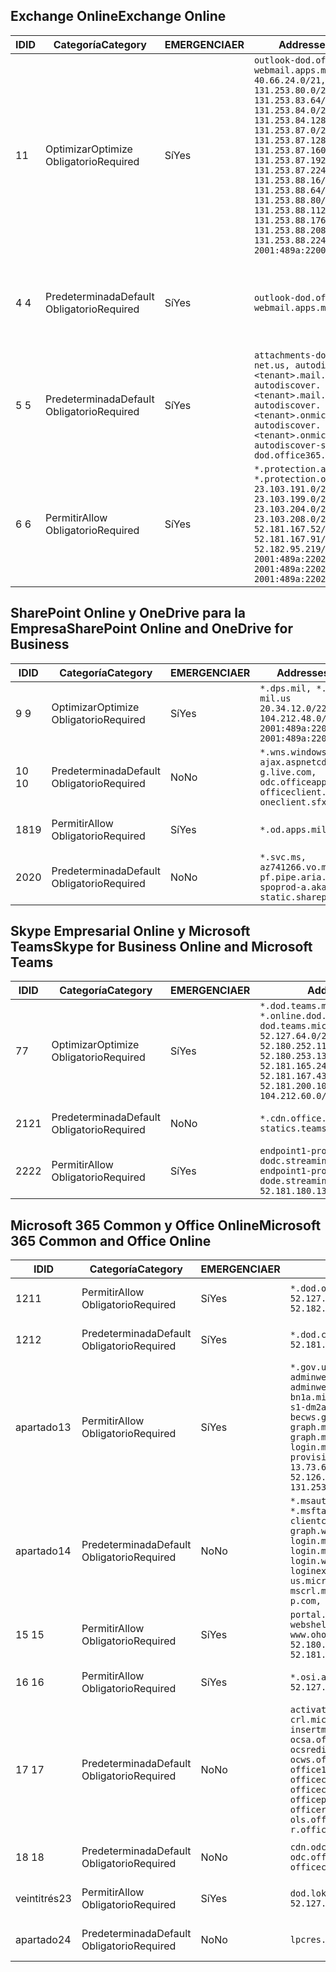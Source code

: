 <!--THIS FILE IS AUTOMATICALLY GENERATED. MANUAL CHANGES WILL BE OVERWRITTEN.-->
<!--Please contact the Office 365 Endpoints team with any questions.-->
<!--USGovDoD endpoints version 2019120400-->
<!--File generated 2019-12-04 17:00:03.8925-->

## <a name="exchange-online"></a><span data-ttu-id="7e898-101">Exchange Online</span><span class="sxs-lookup"><span data-stu-id="7e898-101">Exchange Online</span></span>

<span data-ttu-id="7e898-102">ID</span><span class="sxs-lookup"><span data-stu-id="7e898-102">ID</span></span> | <span data-ttu-id="7e898-103">Categoría</span><span class="sxs-lookup"><span data-stu-id="7e898-103">Category</span></span> | <span data-ttu-id="7e898-104">EMERGENCIA</span><span class="sxs-lookup"><span data-stu-id="7e898-104">ER</span></span> | <span data-ttu-id="7e898-105">Addresses</span><span class="sxs-lookup"><span data-stu-id="7e898-105">Addresses</span></span> | <span data-ttu-id="7e898-106">Puertos</span><span class="sxs-lookup"><span data-stu-id="7e898-106">Ports</span></span>
-- | -------------------- | --- | ---------------------------------------------------------------------------------------------------------------------------------------------------------------------------------------------------------------------------------------------------------------------------------------------------------------------------------------------------------------------------------------------- | -------------------------------
<span data-ttu-id="7e898-107">1</span><span class="sxs-lookup"><span data-stu-id="7e898-107">1</span></span> | <span data-ttu-id="7e898-108">Optimizar</span><span class="sxs-lookup"><span data-stu-id="7e898-108">Optimize</span></span><BR><span data-ttu-id="7e898-109">Obligatorio</span><span class="sxs-lookup"><span data-stu-id="7e898-109">Required</span></span> | <span data-ttu-id="7e898-110">Sí</span><span class="sxs-lookup"><span data-stu-id="7e898-110">Yes</span></span> | `outlook-dod.office365.us, webmail.apps.mil`<BR>`40.66.24.0/21, 131.253.80.0/24, 131.253.83.64/26, 131.253.84.0/26, 131.253.84.128/26, 131.253.87.0/25, 131.253.87.128/28, 131.253.87.160/27, 131.253.87.192/28, 131.253.87.224/28, 131.253.88.16/28, 131.253.88.64/28, 131.253.88.80/28, 131.253.88.112/28, 131.253.88.176/28, 131.253.88.208/28, 131.253.88.224/28, 2001:489a:2200:500::/56` | <span data-ttu-id="7e898-111">**TCP:** 443, 80</span><span class="sxs-lookup"><span data-stu-id="7e898-111">**TCP:** 443, 80</span></span>
<span data-ttu-id="7e898-112">4 </span><span class="sxs-lookup"><span data-stu-id="7e898-112">4</span></span> | <span data-ttu-id="7e898-113">Predeterminada</span><span class="sxs-lookup"><span data-stu-id="7e898-113">Default</span></span><BR><span data-ttu-id="7e898-114">Obligatorio</span><span class="sxs-lookup"><span data-stu-id="7e898-114">Required</span></span> | <span data-ttu-id="7e898-115">Sí</span><span class="sxs-lookup"><span data-stu-id="7e898-115">Yes</span></span> | `outlook-dod.office365.us, webmail.apps.mil` | <span data-ttu-id="7e898-116">**TCP:** 143, 25, 587, 993, 995</span><span class="sxs-lookup"><span data-stu-id="7e898-116">**TCP:** 143, 25, 587, 993, 995</span></span>
<span data-ttu-id="7e898-117">5 </span><span class="sxs-lookup"><span data-stu-id="7e898-117">5</span></span> | <span data-ttu-id="7e898-118">Predeterminada</span><span class="sxs-lookup"><span data-stu-id="7e898-118">Default</span></span><BR><span data-ttu-id="7e898-119">Obligatorio</span><span class="sxs-lookup"><span data-stu-id="7e898-119">Required</span></span> | <span data-ttu-id="7e898-120">Sí</span><span class="sxs-lookup"><span data-stu-id="7e898-120">Yes</span></span> | `attachments-dod.office365-net.us, autodiscover.<tenant>.mail.onmicrosoft.com, autodiscover.<tenant>.mail.onmicrosoft.us, autodiscover.<tenant>.onmicrosoft.com, autodiscover.<tenant>.onmicrosoft.us, autodiscover-s-dod.office365.us` | <span data-ttu-id="7e898-121">**TCP:** 443, 80</span><span class="sxs-lookup"><span data-stu-id="7e898-121">**TCP:** 443, 80</span></span>
<span data-ttu-id="7e898-122">6 </span><span class="sxs-lookup"><span data-stu-id="7e898-122">6</span></span> | <span data-ttu-id="7e898-123">Permitir</span><span class="sxs-lookup"><span data-stu-id="7e898-123">Allow</span></span><BR><span data-ttu-id="7e898-124">Obligatorio</span><span class="sxs-lookup"><span data-stu-id="7e898-124">Required</span></span> | <span data-ttu-id="7e898-125">Sí</span><span class="sxs-lookup"><span data-stu-id="7e898-125">Yes</span></span> | `*.protection.apps.mil, *.protection.office365.us`<BR>`23.103.191.0/24, 23.103.199.0/25, 23.103.204.0/22, 23.103.208.0/22, 52.181.167.52/32, 52.181.167.91/32, 52.182.95.219/32, 2001:489a:2202::/62, 2001:489a:2202:8::/62, 2001:489a:2202:2000::/63` | <span data-ttu-id="7e898-126">**TCP:** 25, 443</span><span class="sxs-lookup"><span data-stu-id="7e898-126">**TCP:** 25, 443</span></span>

## <a name="sharepoint-online-and-onedrive-for-business"></a><span data-ttu-id="7e898-127">SharePoint Online y OneDrive para la Empresa</span><span class="sxs-lookup"><span data-stu-id="7e898-127">SharePoint Online and OneDrive for Business</span></span>

<span data-ttu-id="7e898-128">ID</span><span class="sxs-lookup"><span data-stu-id="7e898-128">ID</span></span> | <span data-ttu-id="7e898-129">Categoría</span><span class="sxs-lookup"><span data-stu-id="7e898-129">Category</span></span> | <span data-ttu-id="7e898-130">EMERGENCIA</span><span class="sxs-lookup"><span data-stu-id="7e898-130">ER</span></span> | <span data-ttu-id="7e898-131">Addresses</span><span class="sxs-lookup"><span data-stu-id="7e898-131">Addresses</span></span> | <span data-ttu-id="7e898-132">Puertos</span><span class="sxs-lookup"><span data-stu-id="7e898-132">Ports</span></span>
-- | -------------------- | --- | -------------------------------------------------------------------------------------------------------------------------- | ----------------
<span data-ttu-id="7e898-133">9 </span><span class="sxs-lookup"><span data-stu-id="7e898-133">9</span></span> | <span data-ttu-id="7e898-134">Optimizar</span><span class="sxs-lookup"><span data-stu-id="7e898-134">Optimize</span></span><BR><span data-ttu-id="7e898-135">Obligatorio</span><span class="sxs-lookup"><span data-stu-id="7e898-135">Required</span></span> | <span data-ttu-id="7e898-136">Sí</span><span class="sxs-lookup"><span data-stu-id="7e898-136">Yes</span></span> | `*.dps.mil, *.sharepoint-mil.us`<BR>`20.34.12.0/22, 104.212.48.0/23, 2001:489a:2204::/63, 2001:489a:2204:c00::/54` | <span data-ttu-id="7e898-137">**TCP:** 443, 80</span><span class="sxs-lookup"><span data-stu-id="7e898-137">**TCP:** 443, 80</span></span>
<span data-ttu-id="7e898-138">10 </span><span class="sxs-lookup"><span data-stu-id="7e898-138">10</span></span> | <span data-ttu-id="7e898-139">Predeterminada</span><span class="sxs-lookup"><span data-stu-id="7e898-139">Default</span></span><BR><span data-ttu-id="7e898-140">Obligatorio</span><span class="sxs-lookup"><span data-stu-id="7e898-140">Required</span></span> | <span data-ttu-id="7e898-141">No</span><span class="sxs-lookup"><span data-stu-id="7e898-141">No</span></span> | `*.wns.windows.com, ajax.aspnetcdn.com, g.live.com, odc.officeapps.live.com, officeclient.microsoft.com, oneclient.sfx.ms` | <span data-ttu-id="7e898-142">**TCP:** 443, 80</span><span class="sxs-lookup"><span data-stu-id="7e898-142">**TCP:** 443, 80</span></span>
<span data-ttu-id="7e898-143">18</span><span class="sxs-lookup"><span data-stu-id="7e898-143">19</span></span> | <span data-ttu-id="7e898-144">Permitir</span><span class="sxs-lookup"><span data-stu-id="7e898-144">Allow</span></span><BR><span data-ttu-id="7e898-145">Obligatorio</span><span class="sxs-lookup"><span data-stu-id="7e898-145">Required</span></span> | <span data-ttu-id="7e898-146">Sí</span><span class="sxs-lookup"><span data-stu-id="7e898-146">Yes</span></span> | `*.od.apps.mil, od.apps.mil` | <span data-ttu-id="7e898-147">**TCP:** 443, 80</span><span class="sxs-lookup"><span data-stu-id="7e898-147">**TCP:** 443, 80</span></span>
<span data-ttu-id="7e898-148">20</span><span class="sxs-lookup"><span data-stu-id="7e898-148">20</span></span> | <span data-ttu-id="7e898-149">Predeterminada</span><span class="sxs-lookup"><span data-stu-id="7e898-149">Default</span></span><BR><span data-ttu-id="7e898-150">Obligatorio</span><span class="sxs-lookup"><span data-stu-id="7e898-150">Required</span></span> | <span data-ttu-id="7e898-151">No</span><span class="sxs-lookup"><span data-stu-id="7e898-151">No</span></span> | `*.svc.ms, az741266.vo.msecnd.net, pf.pipe.aria.microsoft.com, spoprod-a.akamaihd.net, static.sharepointonline.com` | <span data-ttu-id="7e898-152">**TCP:** 443, 80</span><span class="sxs-lookup"><span data-stu-id="7e898-152">**TCP:** 443, 80</span></span>

## <a name="skype-for-business-online-and-microsoft-teams"></a><span data-ttu-id="7e898-153">Skype Empresarial Online y Microsoft Teams</span><span class="sxs-lookup"><span data-stu-id="7e898-153">Skype for Business Online and Microsoft Teams</span></span>

<span data-ttu-id="7e898-154">ID</span><span class="sxs-lookup"><span data-stu-id="7e898-154">ID</span></span> | <span data-ttu-id="7e898-155">Categoría</span><span class="sxs-lookup"><span data-stu-id="7e898-155">Category</span></span> | <span data-ttu-id="7e898-156">EMERGENCIA</span><span class="sxs-lookup"><span data-stu-id="7e898-156">ER</span></span> | <span data-ttu-id="7e898-157">Addresses</span><span class="sxs-lookup"><span data-stu-id="7e898-157">Addresses</span></span> | <span data-ttu-id="7e898-158">Puertos</span><span class="sxs-lookup"><span data-stu-id="7e898-158">Ports</span></span>
-- | -------------------- | --- | -------------------------------------------------------------------------------------------------------------------------------------------------------------------------------------------------------------------------------------------------------------------------------------------------------------------------------------------------------- | -----------------------------------------------
<span data-ttu-id="7e898-159">7</span><span class="sxs-lookup"><span data-stu-id="7e898-159">7</span></span> | <span data-ttu-id="7e898-160">Optimizar</span><span class="sxs-lookup"><span data-stu-id="7e898-160">Optimize</span></span><BR><span data-ttu-id="7e898-161">Obligatorio</span><span class="sxs-lookup"><span data-stu-id="7e898-161">Required</span></span> | <span data-ttu-id="7e898-162">Sí</span><span class="sxs-lookup"><span data-stu-id="7e898-162">Yes</span></span> | `*.dod.teams.microsoft.us, *.online.dod.skypeforbusiness.us, dod.teams.microsoft.us`<BR>`52.127.64.0/21, 52.180.249.148/32, 52.180.252.118/32, 52.180.252.187/32, 52.180.253.137/32, 52.180.253.154/32, 52.181.165.243/32, 52.181.166.119/32, 52.181.167.43/32, 52.181.167.64/32, 52.181.200.104/32, 104.212.32.0/22, 104.212.60.0/23, 195.134.240.0/22` | <span data-ttu-id="7e898-163">**TCP:** 443</span><span class="sxs-lookup"><span data-stu-id="7e898-163">**TCP:** 443</span></span><BR><span data-ttu-id="7e898-164">**UDP:** 3478, 3479, 3480, 3481</span><span class="sxs-lookup"><span data-stu-id="7e898-164">**UDP:** 3478, 3479, 3480, 3481</span></span>
<span data-ttu-id="7e898-165">21</span><span class="sxs-lookup"><span data-stu-id="7e898-165">21</span></span> | <span data-ttu-id="7e898-166">Predeterminada</span><span class="sxs-lookup"><span data-stu-id="7e898-166">Default</span></span><BR><span data-ttu-id="7e898-167">Obligatorio</span><span class="sxs-lookup"><span data-stu-id="7e898-167">Required</span></span> | <span data-ttu-id="7e898-168">No</span><span class="sxs-lookup"><span data-stu-id="7e898-168">No</span></span> | `*.cdn.office.net, statics.teams.microsoft.com` | <span data-ttu-id="7e898-169">**TCP:** 443</span><span class="sxs-lookup"><span data-stu-id="7e898-169">**TCP:** 443</span></span>
<span data-ttu-id="7e898-170">22</span><span class="sxs-lookup"><span data-stu-id="7e898-170">22</span></span> | <span data-ttu-id="7e898-171">Permitir</span><span class="sxs-lookup"><span data-stu-id="7e898-171">Allow</span></span><BR><span data-ttu-id="7e898-172">Obligatorio</span><span class="sxs-lookup"><span data-stu-id="7e898-172">Required</span></span> | <span data-ttu-id="7e898-173">Sí</span><span class="sxs-lookup"><span data-stu-id="7e898-173">Yes</span></span> | `endpoint1-proddodcecompsvc-dodc.streaming.media.usgovcloudapi.net, endpoint1-proddodeacompsvc-dode.streaming.media.usgovcloudapi.net`<BR>`52.181.180.135/32, 52.182.53.6/32` | <span data-ttu-id="7e898-174">**TCP:** 443</span><span class="sxs-lookup"><span data-stu-id="7e898-174">**TCP:** 443</span></span>

## <a name="microsoft-365-common-and-office-online"></a><span data-ttu-id="7e898-175">Microsoft 365 Common y Office Online</span><span class="sxs-lookup"><span data-stu-id="7e898-175">Microsoft 365 Common and Office Online</span></span>

<span data-ttu-id="7e898-176">ID</span><span class="sxs-lookup"><span data-stu-id="7e898-176">ID</span></span> | <span data-ttu-id="7e898-177">Categoría</span><span class="sxs-lookup"><span data-stu-id="7e898-177">Category</span></span> | <span data-ttu-id="7e898-178">EMERGENCIA</span><span class="sxs-lookup"><span data-stu-id="7e898-178">ER</span></span> | <span data-ttu-id="7e898-179">Addresses</span><span class="sxs-lookup"><span data-stu-id="7e898-179">Addresses</span></span> | <span data-ttu-id="7e898-180">Puertos</span><span class="sxs-lookup"><span data-stu-id="7e898-180">Ports</span></span>
-- | ------------------- | --- | ------------------------------------------------------------------------------------------------------------------------------------------------------------------------------------------------------------------------------------------------------------------------------------------------------------------------------------------------------------------------------------------------------------------------- | ----------------
<span data-ttu-id="7e898-181">12</span><span class="sxs-lookup"><span data-stu-id="7e898-181">11</span></span> | <span data-ttu-id="7e898-182">Permitir</span><span class="sxs-lookup"><span data-stu-id="7e898-182">Allow</span></span><BR><span data-ttu-id="7e898-183">Obligatorio</span><span class="sxs-lookup"><span data-stu-id="7e898-183">Required</span></span> | <span data-ttu-id="7e898-184">Sí</span><span class="sxs-lookup"><span data-stu-id="7e898-184">Yes</span></span> | `*.dod.online.office365.us`<BR>`52.127.80.0/23, 52.181.164.39/32, 52.182.95.191/32` | <span data-ttu-id="7e898-185">**TCP:** 443</span><span class="sxs-lookup"><span data-stu-id="7e898-185">**TCP:** 443</span></span>
<span data-ttu-id="7e898-186">12</span><span class="sxs-lookup"><span data-stu-id="7e898-186">12</span></span> | <span data-ttu-id="7e898-187">Predeterminada</span><span class="sxs-lookup"><span data-stu-id="7e898-187">Default</span></span><BR><span data-ttu-id="7e898-188">Obligatorio</span><span class="sxs-lookup"><span data-stu-id="7e898-188">Required</span></span> | <span data-ttu-id="7e898-189">Sí</span><span class="sxs-lookup"><span data-stu-id="7e898-189">Yes</span></span> | `*.dod.cdn.office365.us`<BR>`52.181.164.39/32, 52.182.95.191/32` | <span data-ttu-id="7e898-190">**TCP:** 443</span><span class="sxs-lookup"><span data-stu-id="7e898-190">**TCP:** 443</span></span>
<span data-ttu-id="7e898-191">apartado</span><span class="sxs-lookup"><span data-stu-id="7e898-191">13</span></span> | <span data-ttu-id="7e898-192">Permitir</span><span class="sxs-lookup"><span data-stu-id="7e898-192">Allow</span></span><BR><span data-ttu-id="7e898-193">Obligatorio</span><span class="sxs-lookup"><span data-stu-id="7e898-193">Required</span></span> | <span data-ttu-id="7e898-194">Sí</span><span class="sxs-lookup"><span data-stu-id="7e898-194">Yes</span></span> | `*.gov.us.microsoftonline.com, adminwebservice.gov.us.microsoftonline.com, adminwebservice-s1-bn1a.microsoftonline.com, adminwebservice-s1-dm2a.microsoftonline.com, becws.gov.us.microsoftonline.com, dod-graph.microsoft.us, graph.microsoftazure.us, login.microsoftonline.us, provisioningapi.gov.us.microsoftonline.com`<BR>`13.73.64.64/26, 13.73.208.128/25, 52.126.194.0/23, 52.244.120.128/25, 131.253.120.0/24` | <span data-ttu-id="7e898-195">**TCP:** 443</span><span class="sxs-lookup"><span data-stu-id="7e898-195">**TCP:** 443</span></span>
<span data-ttu-id="7e898-196">apartado</span><span class="sxs-lookup"><span data-stu-id="7e898-196">14</span></span> | <span data-ttu-id="7e898-197">Predeterminada</span><span class="sxs-lookup"><span data-stu-id="7e898-197">Default</span></span><BR><span data-ttu-id="7e898-198">Obligatorio</span><span class="sxs-lookup"><span data-stu-id="7e898-198">Required</span></span> | <span data-ttu-id="7e898-199">No</span><span class="sxs-lookup"><span data-stu-id="7e898-199">No</span></span> | `*.msauth.net, *.msauthimages.us, *.msftauth.net, *.msftauthimages.us, clientconfig.microsoftonline-p.net, graph.windows.net, login.microsoftonline.com, login.microsoftonline-p.com, login.windows.net, loginex.microsoftonline.com, login-us.microsoftonline.com, mscrl.microsoft.com, nexus.microsoftonline-p.com, secure.aadcdn.microsoftonline-p.com` | <span data-ttu-id="7e898-200">**TCP:** 443</span><span class="sxs-lookup"><span data-stu-id="7e898-200">**TCP:** 443</span></span>
<span data-ttu-id="7e898-201">15 </span><span class="sxs-lookup"><span data-stu-id="7e898-201">15</span></span> | <span data-ttu-id="7e898-202">Permitir</span><span class="sxs-lookup"><span data-stu-id="7e898-202">Allow</span></span><BR><span data-ttu-id="7e898-203">Obligatorio</span><span class="sxs-lookup"><span data-stu-id="7e898-203">Required</span></span> | <span data-ttu-id="7e898-204">Sí</span><span class="sxs-lookup"><span data-stu-id="7e898-204">Yes</span></span> | `portal.apps.mil, webshell.dodsuite.office365.us, www.ohome.apps.mil`<BR>`52.180.251.166/32, 52.181.160.19/32, 52.181.160.113/32, 52.182.92.132/32` | <span data-ttu-id="7e898-205">**TCP:** 443</span><span class="sxs-lookup"><span data-stu-id="7e898-205">**TCP:** 443</span></span>
<span data-ttu-id="7e898-206">16 </span><span class="sxs-lookup"><span data-stu-id="7e898-206">16</span></span> | <span data-ttu-id="7e898-207">Permitir</span><span class="sxs-lookup"><span data-stu-id="7e898-207">Allow</span></span><BR><span data-ttu-id="7e898-208">Obligatorio</span><span class="sxs-lookup"><span data-stu-id="7e898-208">Required</span></span> | <span data-ttu-id="7e898-209">Sí</span><span class="sxs-lookup"><span data-stu-id="7e898-209">Yes</span></span> | `*.osi.apps.mil`<BR>`52.127.72.0/21, 2001:489a:2206::/48` | <span data-ttu-id="7e898-210">**TCP:** 443</span><span class="sxs-lookup"><span data-stu-id="7e898-210">**TCP:** 443</span></span>
<span data-ttu-id="7e898-211">17 </span><span class="sxs-lookup"><span data-stu-id="7e898-211">17</span></span> | <span data-ttu-id="7e898-212">Predeterminada</span><span class="sxs-lookup"><span data-stu-id="7e898-212">Default</span></span><BR><span data-ttu-id="7e898-213">Obligatorio</span><span class="sxs-lookup"><span data-stu-id="7e898-213">Required</span></span> | <span data-ttu-id="7e898-214">No</span><span class="sxs-lookup"><span data-stu-id="7e898-214">No</span></span> | `activation.sls.microsoft.com, crl.microsoft.com, go.microsoft.com, insertmedia.bing.office.net, ocsa.officeapps.live.com, ocsredir.officeapps.live.com, ocws.officeapps.live.com, office15client.microsoft.com, officecdn.microsoft.com, officecdn.microsoft.com.edgesuite.net, officepreviewredir.microsoft.com, officeredir.microsoft.com, ols.officeapps.live.com, r.office.microsoft.com` | <span data-ttu-id="7e898-215">**TCP:** 443, 80</span><span class="sxs-lookup"><span data-stu-id="7e898-215">**TCP:** 443, 80</span></span>
<span data-ttu-id="7e898-216">18 </span><span class="sxs-lookup"><span data-stu-id="7e898-216">18</span></span> | <span data-ttu-id="7e898-217">Predeterminada</span><span class="sxs-lookup"><span data-stu-id="7e898-217">Default</span></span><BR><span data-ttu-id="7e898-218">Obligatorio</span><span class="sxs-lookup"><span data-stu-id="7e898-218">Required</span></span> | <span data-ttu-id="7e898-219">No</span><span class="sxs-lookup"><span data-stu-id="7e898-219">No</span></span> | `cdn.odc.officeapps.live.com, odc.officeapps.live.com, officeclient.microsoft.com` | <span data-ttu-id="7e898-220">**TCP:** 443, 80</span><span class="sxs-lookup"><span data-stu-id="7e898-220">**TCP:** 443, 80</span></span>
<span data-ttu-id="7e898-221">veintitrés</span><span class="sxs-lookup"><span data-stu-id="7e898-221">23</span></span> | <span data-ttu-id="7e898-222">Permitir</span><span class="sxs-lookup"><span data-stu-id="7e898-222">Allow</span></span><BR><span data-ttu-id="7e898-223">Obligatorio</span><span class="sxs-lookup"><span data-stu-id="7e898-223">Required</span></span> | <span data-ttu-id="7e898-224">Sí</span><span class="sxs-lookup"><span data-stu-id="7e898-224">Yes</span></span> | `dod.loki.office365.us`<BR>`52.127.72.34/32, 52.127.76.35/32` | <span data-ttu-id="7e898-225">**TCP:** 443</span><span class="sxs-lookup"><span data-stu-id="7e898-225">**TCP:** 443</span></span>
<span data-ttu-id="7e898-226">apartado</span><span class="sxs-lookup"><span data-stu-id="7e898-226">24</span></span> | <span data-ttu-id="7e898-227">Predeterminada</span><span class="sxs-lookup"><span data-stu-id="7e898-227">Default</span></span><BR><span data-ttu-id="7e898-228">Obligatorio</span><span class="sxs-lookup"><span data-stu-id="7e898-228">Required</span></span> | <span data-ttu-id="7e898-229">No</span><span class="sxs-lookup"><span data-stu-id="7e898-229">No</span></span> | `lpcres.delve.office.com` | <span data-ttu-id="7e898-230">**TCP:** 443</span><span class="sxs-lookup"><span data-stu-id="7e898-230">**TCP:** 443</span></span>
